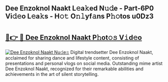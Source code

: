 ## Dee Enzoknol Naakt L𝚎a𝚔ed N𝚞𝚍e - Part-6P0 Vi𝚍𝚎o L𝚎a𝚔s - H𝚘𝚝 O𝚗𝚕yf𝚊ns P𝚑𝚘tos u0Dz3

# <h2><a href="http://kf0zdg1.oniu.top/?m=Dee+Enzoknol+Naakt">🔗👉 🔴 Dee Enzoknol Naakt P𝚑ot𝚘𝚜 V𝚒d𝚎o</a></h2>

[![Dee Enzoknol Naakt Nu𝚍e𝚜](https://i.imgur.com/0qMVB7G.gif)](http://kf0zdg1.oniu.top/?m=Dee+Enzoknol+Naakt)
Digital trendsetter Dee Enzoknol Naakt, acclaimed for sharing dance and lifestyle content, consisting of presentations and personal vlogs on social media. Outstanding mime artist Dee Enzoknol Naakt, recognized for their remarkable abilities and achievements in the art of silent storytelling.  
